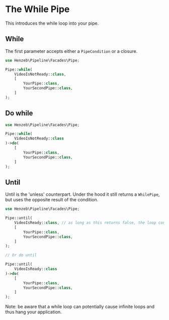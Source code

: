 # The While Pipe

This introduces the while loop into your pipe.

## While

The first parameter accepts either a `PipeCondition` or
a closure.

````php
use Henzeb\Pipeline\Facades\Pipe;

Pipe::while(
    VideoIsNotReady::class,
    [
        YourPipe::class,
        YourSecondPipe::class,
    ]
);
````

## Do while

````php
use Henzeb\Pipeline\Facades\Pipe;

Pipe::while(
    VideoIsNotReady::class
)->do(
    [
        YourPipe::class,
        YourSecondPipe::class,
    ]
);
````

## Until

Until is the 'unless' counterpart. Under the hood it still returns
a `WhilePipe`, but uses the opposite result of the condition.

````php
use Henzeb\Pipeline\Facades\Pipe;

Pipe::until(
    VideoIsReady::class, // as long as this returns false, the loop continues.
    [
        YourPipe::class,
        YourSecondPipe::class,
    ]
);

// Or do until

Pipe::until(
    VideoIsReady::class
)->do(
    [
        YourPipe::class,
        YourSecondPipe::class,
    ]
);

````

Note: be aware that a while loop can potentially cause
infinite loops and thus hang your application.
